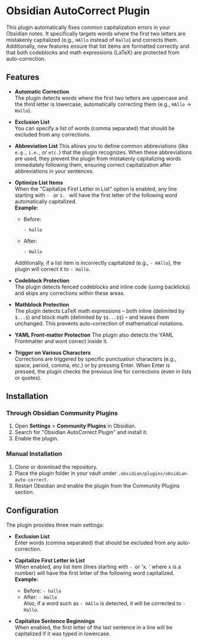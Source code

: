 # Obsidian AutoCorrect Plugin

This plugin automatically fixes common capitalization errors in your Obsidian notes. It specifically targets words where the first two letters are mistakenly capitalized (e.g., `HAllo` instead of `Hallo`) and corrects them. Additionally, new features ensure that list items are formatted correctly and that both codeblocks and math expressions (LaTeX) are protected from auto-correction.

## Features

- **Automatic Correction**  
  The plugin detects words where the first two letters are uppercase and the third letter is lowercase, automatically correcting them (e.g., `HAllo` → `Hallo`).

- **Exclusion List**  
  You can specify a list of words (comma separated) that should be excluded from any corrections.

- **Abbreviation List**
  This allows you to define common abbreviations (like `e.g.`, `i.e.`, or `etc.`) that the plugin recognizes. When these abbreviations are used, they prevent the plugin from mistakenly capitalizing words immediately following them, ensuring correct capitalization after abbreviations in your sentences.

- **Optimize List Items**  
  When the "Capitalize First Letter in List" option is enabled, any line starting with `- ` or `1. ` will have the first letter of the following word automatically capitalized.  
  **Example:**  
  - Before:  
    ```
    - hallo
    ```  
  - After:  
    ```
    - Hallo
    ```  
  Additionally, if a list item is incorrectly capitalized (e.g., `- HAllo`), the plugin will correct it to `- Hallo`.

- **Codeblock Protection**  
  The plugin detects fenced codeblocks and inline code (using backticks) and skips any corrections within these areas.

- **Mathblock Protection**  
  The plugin detects LaTeX math expressions – both inline (delimited by `$...$`) and block math (delimited by `$$...$$`) – and leaves them unchanged. This prevents auto-correction of mathematical notations.

- **YAML Front-matter Protection**
  The plugin also detects the YAML Frontmatter and wont correct inside it. 

- **Trigger on Various Characters**  
  Corrections are triggered by specific punctuation characters (e.g., space, period, comma, etc.) or by pressing Enter. When Enter is pressed, the plugin checks the previous line for corrections (even in lists or quotes).

## Installation

### Through Obsidian Community Plugins

1. Open **Settings** > **Community Plugins** in Obsidian.
2. Search for "Obsidian AutoCorrect Plugin" and install it.
3. Enable the plugin.

### Manual Installation

1. Clone or download the repository.
2. Place the plugin folder in your vault under `.obsidian/plugins/obsidian-auto-correct`.
3. Restart Obsidian and enable the plugin from the Community Plugins section.

## Configuration

The plugin provides three main settings:

- **Exclusion List**  
  Enter words (comma separated) that should be excluded from any auto-correction.

- **Capitalize First Letter in List**  
  When enabled, any list item (lines starting with `- `or 'x. ' where x is a number) will have the first letter of the following word capitalized.  
  **Example:**  
  - Before: `- hallo`  
  - After: `- Hallo`  
  Also, if a word such as `- HAllo` is detected, it will be corrected to `- Hallo`.

- **Capitalize Sentence Beginnings**  
  When enabled, the first letter of the last sentence in a line will be capitalized if it was typed in lowercase.

